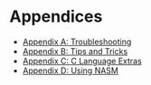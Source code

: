 # Appendices

- [Appendix A: Troubleshooting](A_Troubleshooting.md)
- [Appendix B: Tips and Tricks](B_TipsAndTricks.md)
- [Appendix C: C Language Extras](C_Language_Info.md)
- [Appendix D: Using NASM](D_Nasm.md)
